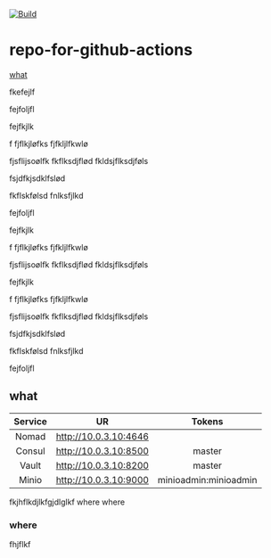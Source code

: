 <a href="https://github.com/fredrikhgrelland/vagrant-hashistack/actions?query=branch%3Amaster">
      <img alt="Build" src="https://github.com/fredrikhgrelland/vagrant-hashistack/workflows/CI/CD/badge.svg?branch=master" />
</a>


# repo-for-github-actions
[what](#what)

fkefejlf


fejfoljfl



fejfkjlk


f
fjflkjløfks
fjfkljlfkwlø


fjsflijsoølfk
fkflksdjflød
fkldsjflksdjføls


fsjdfkjsdklfslød




fkflskfølsd
fnlksfjlkd

fejfoljfl



fejfkjlk


f
fjflkjløfks
fjfkljlfkwlø


fjsflijsoølfk
fkflksdjflød
fkldsjflksdjføls


fejfkjlk


f
fjflkjløfks
fjfkljlfkwlø


fjsflijsoølfk
fkflksdjflød
fkldsjflksdjføls


fsjdfkjsdklfslød




fkflskfølsd
fnlksfjlkd

fejfoljfl

## what


|Service|UR|Tokens|
|:---:|:---:|:---:|
|Nomad| http://10.0.3.10:4646||
|Consul| http://10.0.3.10:8500|master|
|Vault| http://10.0.3.10:8200|master|
|Minio| http://10.0.3.10:9000|minioadmin:minioadmin|

fkjhflkdjlkfgjdlglkf
where
where

### where
fhjflkf

